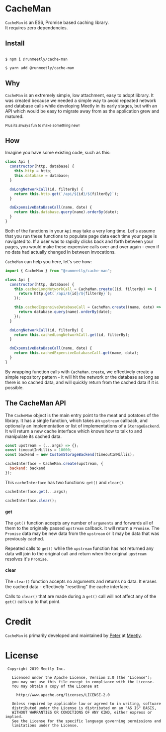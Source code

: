 # CacheMan

`CacheMan` is an ES6, Promise based caching library.  
It requires zero dependencies.

## Install

```shell script

$ npm i @runmeetly/cache-man

$ yarn add @runmeetly/cache-man

```

## Why

`CacheMan` is an extremely simple, low attachment, easy to adopt library.
It was created because we needed a simple way to avoid repeated network
and database calls while developing Meetly in its early stages, but with
an API which would be easy to migrate away from as the application grew
and matured.

<sub>Plus its always fun to make something new!</sub>

## How

Imagine you have some existing code, such as this:

```javascript
class Api {
  constructor(http, database) {
    this.http = http;
    this.database = database;
  }

  doLongNetworkCall(id, filterBy) {
    return this.http.get(`/api/${id}/${filterBy}`);
  }

  doExpensiveDataBaseCall(name, date) {
    return this.database.query(name).orderBy(date);
  }
}
```

Both of the functions in your `Api` may take a very long time. Let's
assume that you run these functions to populate page data each time your
page is navigated to. If a user was to rapidly clicks back and forth between
your pages, you would make these expensive calls over and over again - even
if no data had actually changed in between invocations.

`CacheMan` can help you here, let's see how:

```javascript
import { CacheMan } from "@runmeetly/cache-man";

class Api {
  constructor(http, database) {
    this.cachedLongNetworkCall = CacheMan.create((id, filterBy) => {
      return http.get(`/api/${id}/${filterBy}`);
    });

    this.cachedExpensiveDatabaseCall = CacheMan.create((name, date) => {
      return database.query(name).orderBy(date);
    });
  }

  doLongNetworkCall(id, filterBy) {
    return this.cachedLongNetworkCall.get(id, filterBy);
  }

  doExpensiveDataBaseCall(name, date) {
    return this.cachedExpensiveDatabaseCall.get(name, data);
  }
}
```

By wrapping function calls with `CacheMan.create`, we effectively create
a simple repository pattern - it will hit the network or the database as
long as there is no cached data, and will quickly return from the cached
data if it is possible.

## The CacheMan API

The `CacheMan` object is the main entry point to the meat and potatoes of
the library. It has a single function, which takes an `upstream` callback,
and optionally an implementation or list of implementations of a
`StorageBackend`. It will return a new cache interface which knows how to talk
to and manipulate its cached data.

```javascript
const upstream = (...args) => {};
const timeoutInMillis = 10000;
const backend = new CustomStorageBackend(timeoutInMillis);

cacheInterface = CacheMan.create(upstream, {
  backend: backend
});
```

This `cacheInterface` has two functions: `get()` and `clear()`.

```javascript
cacheInterface.get(...args);

cacheInterface.clear();
```

#### get

The `get()` function accepts any number of `arguments` and forwards all
of them to the originally passed `upstream` callback. It will return a
`Promise`. The `Promise` data may be new data from the `upstream` or
it may be data that was previously cached.

Repeated calls to `get()` while the `upstream` function has not returned
any data will join to the original call and return when the
original `upstream` resolves it's `Promise`.

#### clear

The `clear()` function accepts no arguments and returns no data. It erases
the cached data - effectively "resetting" the cache interface.

Calls to `clear()` that are made during a `get()` call will not affect any
of the `get()` calls up to that point.

# Credit

`CacheMan` is primarily developed and maintained by
[Peter](https://github.com/pyamsoft) at
[Meetly](https://www.runmeetly.com).

# License

```
 Copyright 2019 Meetly Inc.

   Licensed under the Apache License, Version 2.0 (the "License");
   you may not use this file except in compliance with the License.
   You may obtain a copy of the License at

     http://www.apache.org/licenses/LICENSE-2.0

   Unless required by applicable law or agreed to in writing, software
   distributed under the License is distributed on an "AS IS" BASIS,
   WITHOUT WARRANTIES OR CONDITIONS OF ANY KIND, either express or implied.
   See the License for the specific language governing permissions and
   limitations under the License.
```
